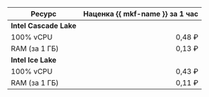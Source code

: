 | Ресурс         | Наценка {{ mkf-name }} за 1 час    |
|----------------|-----------------------------------:|
| **Intel Cascade Lake**                              |
| 100% vCPU      | 0,48 ₽                             |
| RAM (за 1 ГБ)  | 0,13 ₽                             |
| **Intel Ice Lake**                                  |
| 100% vCPU      | 0,43 ₽                             |
| RAM (за 1 ГБ)  | 0,11 ₽                             |
